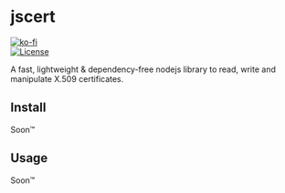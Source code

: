 # jscert
[![ko-fi](https://www.ko-fi.com/img/githubbutton_sm.svg)](https://ko-fi.com/G2G71TSDF)<br>
[![License](https://img.shields.io/github/license/cyyynthia/jscert.svg?style=flat-square)](https://github.com/cyyynthia/jscert/blob/mistress/LICENSE)

A fast, lightweight & dependency-free nodejs library to read, write and manipulate X.509 certificates.

## Install
Soon:tm:
<!--
**Note**: This library uses ES Modules.
```
pnpm i @cyyynthia/jscert
yarn add @cyyynthia/jscert
npm i @cyyynthia/jscert
```
-->

## Usage
Soon:tm:
